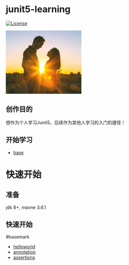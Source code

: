 junit5-learning
=====================================
[![License](http://img.shields.io/:license-apache-brightgreen.svg)](http://www.apache.org/licenses/LICENSE-2.0.html)

![junit5-learning](https://github.com/inpcs2007/junit5-learning/blob/master/doc/logo.png)

## 创作目的

想作为个人学习Junit5，后续作为其他人学习的入门的捷径！


## 开始学习

- [base](#basemark)

# 快速开始

## 准备

jdk 8+, mavne 3.6.1

## 快速开始

#basemark
- [helloworld](https://github.com/inpcs2007/junit5-learning/doc/base/helloworld.md)
- [annotation](https://github.com/inpcs2007/junit5-learning/doc/base/annotation.md)
- [assertions](https://github.com/inpcs2007/junit5-learning/doc/base/assertions.md)


